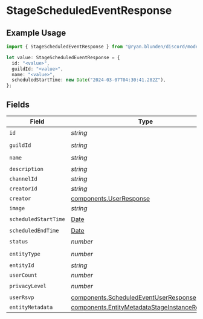 # StageScheduledEventResponse

## Example Usage

```typescript
import { StageScheduledEventResponse } from "@ryan.blunden/discord/models/components";

let value: StageScheduledEventResponse = {
  id: "<value>",
  guildId: "<value>",
  name: "<value>",
  scheduledStartTime: new Date("2024-03-07T04:30:41.282Z"),
};
```

## Fields

| Field                                                                                                            | Type                                                                                                             | Required                                                                                                         | Description                                                                                                      |
| ---------------------------------------------------------------------------------------------------------------- | ---------------------------------------------------------------------------------------------------------------- | ---------------------------------------------------------------------------------------------------------------- | ---------------------------------------------------------------------------------------------------------------- |
| `id`                                                                                                             | *string*                                                                                                         | :heavy_check_mark:                                                                                               | N/A                                                                                                              |
| `guildId`                                                                                                        | *string*                                                                                                         | :heavy_check_mark:                                                                                               | N/A                                                                                                              |
| `name`                                                                                                           | *string*                                                                                                         | :heavy_check_mark:                                                                                               | N/A                                                                                                              |
| `description`                                                                                                    | *string*                                                                                                         | :heavy_minus_sign:                                                                                               | N/A                                                                                                              |
| `channelId`                                                                                                      | *string*                                                                                                         | :heavy_minus_sign:                                                                                               | N/A                                                                                                              |
| `creatorId`                                                                                                      | *string*                                                                                                         | :heavy_minus_sign:                                                                                               | N/A                                                                                                              |
| `creator`                                                                                                        | [components.UserResponse](../../models/components/userresponse.md)                                               | :heavy_minus_sign:                                                                                               | N/A                                                                                                              |
| `image`                                                                                                          | *string*                                                                                                         | :heavy_minus_sign:                                                                                               | N/A                                                                                                              |
| `scheduledStartTime`                                                                                             | [Date](https://developer.mozilla.org/en-US/docs/Web/JavaScript/Reference/Global_Objects/Date)                    | :heavy_check_mark:                                                                                               | N/A                                                                                                              |
| `scheduledEndTime`                                                                                               | [Date](https://developer.mozilla.org/en-US/docs/Web/JavaScript/Reference/Global_Objects/Date)                    | :heavy_minus_sign:                                                                                               | N/A                                                                                                              |
| `status`                                                                                                         | *number*                                                                                                         | :heavy_check_mark:                                                                                               | N/A                                                                                                              |
| `entityType`                                                                                                     | *number*                                                                                                         | :heavy_check_mark:                                                                                               | N/A                                                                                                              |
| `entityId`                                                                                                       | *string*                                                                                                         | :heavy_minus_sign:                                                                                               | N/A                                                                                                              |
| `userCount`                                                                                                      | *number*                                                                                                         | :heavy_minus_sign:                                                                                               | N/A                                                                                                              |
| `privacyLevel`                                                                                                   | *number*                                                                                                         | :heavy_check_mark:                                                                                               | N/A                                                                                                              |
| `userRsvp`                                                                                                       | [components.ScheduledEventUserResponse](../../models/components/scheduledeventuserresponse.md)                   | :heavy_minus_sign:                                                                                               | N/A                                                                                                              |
| `entityMetadata`                                                                                                 | [components.EntityMetadataStageInstanceResponse](../../models/components/entitymetadatastageinstanceresponse.md) | :heavy_minus_sign:                                                                                               | N/A                                                                                                              |